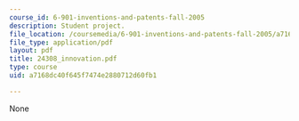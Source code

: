 ```yaml
---
course_id: 6-901-inventions-and-patents-fall-2005
description: Student project.
file_location: /coursemedia/6-901-inventions-and-patents-fall-2005/a7168dc40f645f7474e2880712d60fb1_24308_innovation.pdf
file_type: application/pdf
layout: pdf
title: 24308_innovation.pdf
type: course
uid: a7168dc40f645f7474e2880712d60fb1

---
```

None